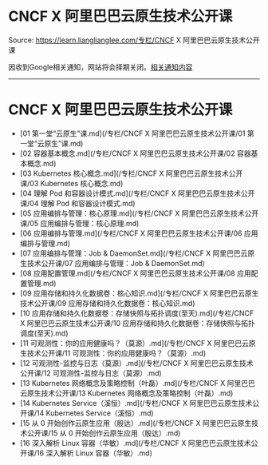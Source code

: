 # CNCF X 阿里巴巴云原生技术公开课 

Source: https://learn.lianglianglee.com/专栏/CNCF X 阿里巴巴云原生技术公开课

因收到Google相关通知，网站将会择期关闭。[相关通知内容](https://lumendatabase.org/notices/44265620)

---

# CNCF X 阿里巴巴云原生技术公开课

* [01 第一堂“云原生”课.md](/专栏/CNCF X 阿里巴巴云原生技术公开课/01 第一堂“云原生”课.md)
* [02 容器基本概念.md](/专栏/CNCF X 阿里巴巴云原生技术公开课/02 容器基本概念.md)
* [03 Kubernetes 核心概念.md](/专栏/CNCF X 阿里巴巴云原生技术公开课/03 Kubernetes 核心概念.md)
* [04 理解 Pod 和容器设计模式.md](/专栏/CNCF X 阿里巴巴云原生技术公开课/04 理解 Pod 和容器设计模式.md)
* [05 应用编排与管理：核心原理.md](/专栏/CNCF X 阿里巴巴云原生技术公开课/05 应用编排与管理：核心原理.md)
* [06 应用编排与管理.md](/专栏/CNCF X 阿里巴巴云原生技术公开课/06 应用编排与管理.md)
* [07 应用编排与管理：Job & DaemonSet.md](/专栏/CNCF X 阿里巴巴云原生技术公开课/07 应用编排与管理：Job & DaemonSet.md)
* [08 应用配置管理.md](/专栏/CNCF X 阿里巴巴云原生技术公开课/08 应用配置管理.md)
* [09 应用存储和持久化数据卷：核心知识.md](/专栏/CNCF X 阿里巴巴云原生技术公开课/09 应用存储和持久化数据卷：核心知识.md)
* [10 应用存储和持久化数据卷：存储快照与拓扑调度(至天).md](/专栏/CNCF X 阿里巴巴云原生技术公开课/10 应用存储和持久化数据卷：存储快照与拓扑调度(至天).md)
* [11 可观测性：你的应用健康吗？（莫源）.md](/专栏/CNCF X 阿里巴巴云原生技术公开课/11 可观测性：你的应用健康吗？（莫源）.md)
* [12 可观测性-监控与日志（莫源）.md](/专栏/CNCF X 阿里巴巴云原生技术公开课/12 可观测性-监控与日志（莫源）.md)
* [13 Kubernetes 网络概念及策略控制（叶磊）.md](/专栏/CNCF X 阿里巴巴云原生技术公开课/13 Kubernetes 网络概念及策略控制（叶磊）.md)
* [14 Kubernetes Service（溪恒）.md](/专栏/CNCF X 阿里巴巴云原生技术公开课/14 Kubernetes Service（溪恒）.md)
* [15 从 0 开始创作云原生应用（殷达）.md](/专栏/CNCF X 阿里巴巴云原生技术公开课/15 从 0 开始创作云原生应用（殷达）.md)
* [16 深入解析 Linux 容器（华敏）.md](/专栏/CNCF X 阿里巴巴云原生技术公开课/16 深入解析 Linux 容器（华敏）.md)